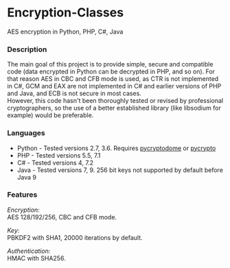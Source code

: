 # Encryption-Classes
AES encryption in Python, PHP, C#, Java

### Description  
The main goal of this project is to provide simple, secure and compatible code (data encrypted in Python can be decrypted in PHP, and so on). For that reason AES in CBC and CFB mode is used, as CTR is not implemented in C#, GCM and EAX are not implemented in C# and earlier versions of PHP and Java, and ECB is not secure in most cases.  
However, this code hasn't been thoroughly tested or revised by professional cryptographers, so the use of a better established library (like libsodium for example) would be preferable.

### Languages  
 - Python - Tested versions 2.7, 3.6. Requires [pycryptodome](https://www.pycryptodome.org/en/latest/index.html) or [pycrypto](https://pypi.org/project/pycrypto/)
 - PHP - Tested versions 5.5, 7.1
 - C# - Tested versions 4, 7.2
 - Java - Tested versions 7, 9. 256 bit keys not supported by default before Java 9
 
 ### Features  
_Encryption:_  
AES 128/192/256, CBC and CFB mode.  

_Key:_  
PBKDF2 with SHA1, 20000 iterations by default.  

_Authentication:_  
HMAC with SHA256.
